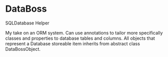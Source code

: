 DataBoss
========

SQLDatabase Helper

My take on an ORM system. Can use annotations to tailor more specifically classes and properties to database tables and columns. 
All objects that represent a Database storeable item inherits from abstract class DataBossObject.
